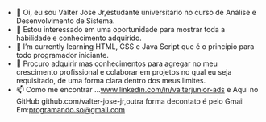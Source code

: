 - 👋 Oi, eu sou Valter Jose Jr,estudante universitário no curso de Análise e Desenvolvimento de Sistema.
- 👀 Estou interessado em uma oportunidade para  mostrar toda a habilidade e conhecimento adquirido.
- 🌱 I’m currently learning  HTML, CSS e Java Script que é o princípio para todo programador iniciante.
- 💞️ Procuro adquirir mas conhecimentos para agregar no meu crescimento profissional e colaborar em projetos no qual eu seja requisitado, de uma forma clara dentro dos meus limites.
- 📫 Como me encontrar ...www.linkedin.com/in/valterjunior-ads e Aqui no GitHub github.com/valter-jose-jr,outra forma decontato é pelo Gmail
Em:programando.so@gmail.com
<!---
Valter-Jose-Jr/Valter-Jose-Jr is a ✨ special ✨ repository because its `README.md` (this file) appears on your GitHub profile.
You can click the Preview link to take a look at your changes.
--->

